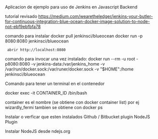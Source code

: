 Aplicacion de ejemplo para uso de Jenkins en Javascript Backend

tutorial revisado
https://medium.com/wearetheledger/jenkins-your-butler-for-continuous-integration-blue-ocean-docker-image-solution-to-node-not-ebf9ebfbfa78

comando para instalar
     docker pull jenkinsci/blueocean
     docker run -p 8080:8080 jenkinsci/blueocean

     abrir http://localhost:8080

comando para invocar una vez instalado:
docker run --rm -u root -p8080:8080 -v jenkins-data:/var/jenkins_home -v /var/run/docker.sock:/var/runer/docker.sock -v "$HOME":/home jenkinsci/blueocean


Comando para tener un terminal en el contenedor

docker exec -it CONTAINER_ID /bin/bash

container es el nombre (se obtiene con docker container list) por ej wizardly_fermi
tambien se obtiene con docker ps

Instalar o verficar que esten instalados
    Github / Bitbucket plugin
    NodeJS Plugin

Instalar NodeJS desde ndejs.org
